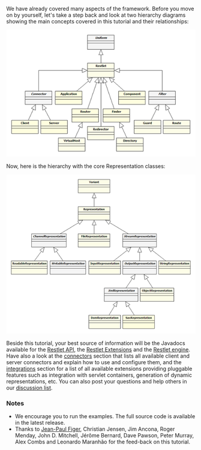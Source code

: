 We have already covered many aspects of the framework. Before you move
on by yourself, let's take a step back and look at two hierarchy
diagrams showing the main concepts covered in this tutorial and their
relationships:

![](images/restlets.png)

Now, here is the hierarchy with the core Representation classes:

![](images/representations.png)

Beside this tutorial, your best source of information will be the
Javadocs available for the [Restlet API](/technical-resources/restlet-framework/javadocs/2.3/jse/api/),
the [Restlet Extensions](/technical-resources/restlet-framework/javadocs/2.3/jse/ext/) and the [Restlet
engine](/technical-resources/restlet-framework/javadocs/2.3/jse/engine/). Have also a look at the
[connectors](/technical-resources/restlet-framework/guide/2.3/core/base/connectors) section that lists
all available client and server connectors and explain how to use and
configure them, and the
[integrations](/technical-resources/restlet-framework/guide/2.3/extensions/editions-matrix) section for
a list of all available extensions providing pluggable features such as
integration with servlet containers, generation of dynamic
representations, etc. You can also post your questions and help others
in our [discussion list](/community/lists).

### <a name="notes">Notes</a>

-   We encourage you to run the examples. The full source code is
    available in the latest release.
-   Thanks to [Jean-Paul Figer](http://www.figer.com/), Christian
    Jensen, Jim Ancona, Roger Menday, John D. Mitchell, Jérôme Bernard,
    Dave Pawson, Peter Murray, Alex Combs and Leonardo Maranhão for the
    feed-back on this tutorial.
